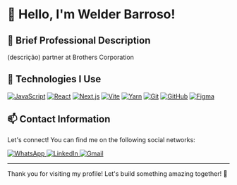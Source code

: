 # 👋 Hello, I'm Welder Barroso!

## 💼 Brief Professional Description

(descrição) partner at Brothers Corporation

## 🚀 Technologies I Use

[![JavaScript](https://img.shields.io/badge/javascript-%23323330.svg?style=flat&logo=javascript&logoColor=#ffff00)](https://developer.mozilla.org/pt-BR/docs/Web/JavaScript)
[![React](https://img.shields.io/badge/-React-61DAFB?style=flat&logo=react&logoColor=white)](https://reactjs.org/)
[![Next.js](https://img.shields.io/badge/-Next.js-000000?style=flat&logo=next.js&logoColor=white)](https://nextjs.org/)
[![Vite](https://img.shields.io/badge/vite-%23646CFF.svg?style=flat&logo=vite&logoColor=white)](https://vite.dev/)
[![Yarn](https://img.shields.io/badge/yarn-%232C8EBB.svg?style=flat&logo=yarn&logoColor=white)](https://classic.yarnpkg.com/lang/en/docs/)
[![Git](https://img.shields.io/badge/-Git-F05032?style=flat&logo=git&logoColor=white)](https://git-scm.com/)
[![GitHub](https://img.shields.io/badge/-GitHub-181717?style=flat&logo=github&logoColor=white)](https://docs.github.com/)
[![Figma](https://img.shields.io/badge/figma-%23F24E1E.svg?style=flat&logo=figma&logoColor=white)](https://help.figma.com/hc/en-us)


## 📫 Contact Information

Let's connect! You can find me on the following social networks:

<a href="https://wa.me/5595991341586" target="_blank">
    <img src="https://img.shields.io/badge/-WhatsApp-25D366?style=flat&logo=whatsapp&logoColor=white" alt="WhatsApp"/>
</a>
<a href="https://www.linkedin.com/in/welder-barroso-37b654207/)" target="_blank">
    <img src="https://img.shields.io/badge/-LinkedIn-0077B5?style=flat&logo=linkedin&logoColor=white" alt="LinkedIn"/>
</a>
<a href="welderb40@gmail.com)" target="_blank">
    <img src="https://img.shields.io/badge/Gmail-D14836?style=flat&logo=gmail&logoColor=white" alt="Gmail"/>
</a>


---

Thank you for visiting my profile! Let's build something amazing together! 🚀

